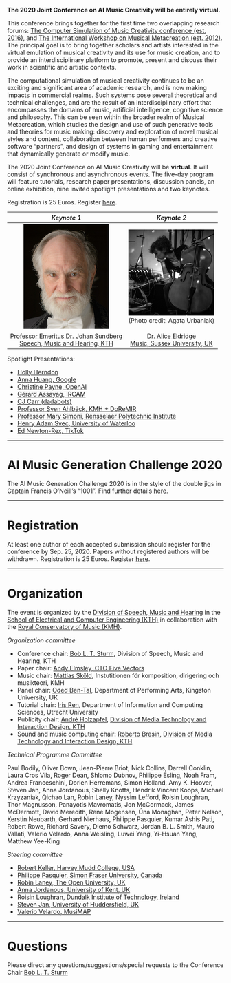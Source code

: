 **The 2020 Joint Conference on AI Music Creativity will be entirely virtual.**

This conference brings together for the first time two overlapping research forums: [The Computer Simulation of Music Creativity conference (est. 2016)](https://csmc2018.wordpress.com/), and [The International Workshop on Musical Metacreation (est. 2012)](http://musicalmetacreation.org/). The principal goal is to bring together scholars and artists interested in the virtual emulation of musical creativity and its use for music creation, and to provide an interdisciplinary platform to promote, present and discuss their work in scientific and artistic contexts.

The computational simulation of musical creativity continues to be an exciting and significant area of academic research, and is now making impacts in commercial realms. Such systems pose several theoretical and technical challenges, and are the result of an interdisciplinary effort that encompasses the domains of music, artificial intelligence, cognitive science and philosophy. This can be seen within the broader realm of Musical Metacreation, which studies the design and use of such generative tools and theories for music making: discovery and exploration of novel musical styles and content, collaboration between human performers and creative software “partners”, and design of systems in gaming and entertainment that dynamically generate or modify music.

The 2020 Joint Conference on AI Music Creativity will be **virtual**. It will consist of synchronous and asynchronous events. The five-day program will feature tutorials, research paper presentations, discussion panels, an online exhibition, nine invited spotlight presentations and two keynotes.

Registration is 25 Euros. Register [here](https://axacoair.se/go?iMCJIIkk).

*Keynote 1* | *Keynote 2*
:-------------------------:|:-------------------------:
![](./Speakers/Sundberg.jpg) | ![](./Speakers/Eldridge.jpg)<br /> (Photo credit: Agata Urbaniak)
[Professor Emeritus Dr. Johan Sundberg <br />Speech, Music and Hearing, KTH](https://scholar.google.co.uk/citations?user=UXXUEcoAAAAJ&hl=en&oi=ao) | [Dr. Alice Eldridge <br /> Music, Sussex University, UK](https://profiles.sussex.ac.uk/p127749-alice-eldridge) 

Spotlight Presentations:
* [Holly Herndon](https://www.hollyherndon.com)
* [Anna Huang, Google](https://research.google/people/105787)
* [Christine Payne, OpenAI](http://christinemcleavey.com)
* [Gérard Assayag, IRCAM](https://www.ircam.fr/person/gerard-assayag)
* [CJ Carr (dadabots)](https://dadabots.com)
* [Professor Sven Ahlbäck, KMH + DoReMIR](https://scorecloud.com)
* [Professor Mary Simoni, Rensselaer Polytechnic Institute](https://faculty.rpi.edu/node/35920)
* [Henry Adam Svec, University of Waterloo](http://www.henryadamsvec.ca)
* [Ed Newton-Rex, TikTok](https://www.linkedin.com/in/ed-newton-rex)

---
# AI Music Generation Challenge 2020

The AI Music Generation Challenge 2020 is in the style of the double jigs in Captain Francis O’Neill’s “1001”. Find further details <a href="MusicAI_Challenge_2020.pdf" download>here</a>.

---
# Registration
At least one author of each accepted submission should register for the conference by Sep. 25, 2020. Papers without registered authors will be withdrawn. Registration is 25 Euros. Register [here](https://axacoair.se/go?iMCJIIkk).

---

# Organization 
The event is organized by the [Division of Speech, Music and Hearing](https://www.kth.se/tmh/division-of-speech-music-and-hearing-1.780110) in the [School of Electrical and Computer Engineering (KTH)](https://www.kth.se/en/eecs) in collaboration with the [Royal Conservatory of Music (KMH)](https://www.kmh.se/).

_Organization committee_
* Conference chair: [Bob L. T. Sturm](https://www.kth.se/profile/bobs), Division of Speech, Music and Hearing, KTH
* Paper chair: [Andy Elmsley, CTO Five Vectors](https://www.fivevectors.io/)
* Music chair: [Mattias Sköld](http://www.mattiasskold.com/), Instutitionen för komposition, dirigering och musikteori, KMH
* Panel chair: [Oded Ben-Tal](http://obental.wixsite.com/main), Department of Performing Arts, Kingston University, UK
* Tutorial chair: [Iris Ren](y.ren@uu.nl), Department of Information and Computing Sciences, Utrecht University
* Publicity chair: [André Holzapfel](https://www.kth.se/profile/holzap), [Division of Media Technology and Interaction Design, KTH](https://www.kth.se/mid/)
* Sound and music computing chair: [Roberto Bresin](https://www.kth.se/profile/roberto), [Division of Media Technology and Interaction Design, KTH](https://www.kth.se/mid/)

_Technical Programme Committee_

Paul Bodily, Oliver Bown, Jean-Pierre Briot, Nick Collins, Darrell Conklin, Laura Cros Vila, Roger Dean, Shlomo Dubnov, Philippe Esling, Noah Fram, Andrea Franceschini, Dorien Herremans, Simon Holland, Amy K. Hoover, Steven Jan, Anna Jordanous, Shelly Knotts, Hendrik Vincent Koops, Michael Krzyzaniak, Qichao Lan, Robin Laney, Nyssim Lefford, Roisin Loughran, Thor Magnusson, Panayotis Mavromatis, Jon McCormack, James McDermott, David Meredith, Rene Mogensen, Úna Monaghan, Peter Nelson, Kerstin	Neubarth, Gerhard Nierhaus, Philippe Pasquier, Kumar Ashis Pati, Robert Rowe, Richard Savery, Diemo	Schwarz, Jordan B. L. Smith, Mauro Vallati, Valerio Velardo, Anna Weisling, Luwei	Yang, Yi-Hsuan Yang, Matthew Yee-King

_Steering committee_
* [Robert Keller, Harvey Mudd College, USA](https://www.cs.hmc.edu/~keller/)
* [Philippe Pasquier, Simon Fraser University, Canada](http://philippepasquier.com/)
* [Robin Laney, The Open University, UK](http://mcs.open.ac.uk/rcl46/)
* [Anna Jordanous, University of Kent, UK](https://www.cs.kent.ac.uk/people/staff/akj22)
* [Roisin Loughran, Dundalk Institute of Technology, Ireland](https://loughranroisin.wordpress.com/)
* [Steven Jan, University of Huddersfield, UK](https://pure.hud.ac.uk/en/persons/steven-jan)
* [Valerio Velardo, MusiMAP](https://valeriovelardo.com)

---

# Questions
Please direct any questions/suggestions/special requests to the Conference Chair [Bob L. T. Sturm](mailto:bobs@kth.se)  
